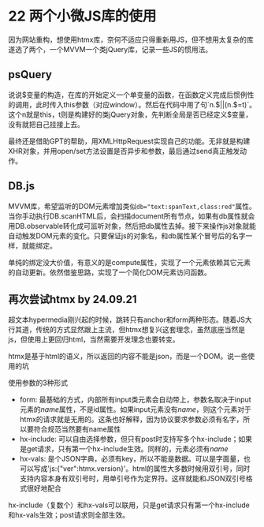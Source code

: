 # 22 两个小微JS库的使用

因为网站重构，想使用htmx库，奈何不适应只得重新用JS，但不想用太复杂的库遂选了两个，一个MVVM一个类jQuery库，记录一些JS的惯用法。

## psQuery

说说$变量的构造，在库的开始定义一个单变量的函数，在函数定义完成后惯例性的调用，此时传入this参数（对应window）。然后在代码中用了句`n.$||(n.$=t)`。这个n就是this，t则是构建好的类jQuery对象，先判断全局是否已经定义$变量，没有就把自己挂接上去。

最终还是借助GPT的帮助，用XMLHttpRequest实现自己的功能。无非就是构建XHR对象，并用open/set方法设置是否异步和参数，最后通过send真正触发动作。

## DB.js

MVVM库，希望监听的DOM元素增加类似`db="text:spanText,class:red"`属性。当你手动执行DB.scanHTML后，会扫描document所有节点，如果有db属性就会用DB.observable转化成可监听对象，然后把db属性去掉。接下来操作js对象就能自动触发DOM元素的变化。只要保证js的对象名，和db属性某个冒号后的名字一样，就能绑定。

单纯的绑定没大价值，有意义的是compute属性，实现了一个元素依赖其它元素的自动更新。依然借鉴思路，实现了一个简化DOM元素访问函数。

## 再次尝试htmx by 24.09.21

超文本hypermedia刚兴起的时候，跳转只有anchor和form两种形态。随着JS大行其道，传统的方式显然跟上主流，但htmx想复兴这套理念，虽然底座当然是js，但使用上更回归html，当然需要开发理念也要转变。

htmx是基于html的语义，所以返回的内容不能是json，而是一个DOM。说一些使用的坑

使用参数的3种形式

* form: 最基础的方式，内部所有input类元素会自动带上，参数名取决于input元素的*name*属性，不是id属性。如果input元素没有*name*，则这个元素对于htmx的请求就是无用的。这条也好解释，因为协议要求参数必须有名字，所以要符合规范当然要有name属性
* hx-include: 可以自由选择参数，但只有post时支持写多个hx-include；如果是get请求，只有第一个hx-include生效。同样的，元素必须有*name*
* hx-vals: 是个JSON字典，必须有key，所以不能是数据。可以是字面量，也可以写成'js:{"ver":htmx.version}'。html的属性大多数时候用双引号，同时支持内容本身有双引号时，用单引号作为定界符。这样就能和JSON双引号格式很好地配合

hx-include（复数个）和hx-vals可以联用，只是get请求只有第一个hx-include和hx-vals生效；post请求则全部生效。